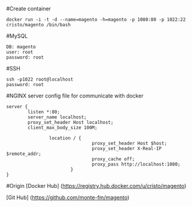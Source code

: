 #Create container
```
docker run -i -t -d --name=magento -h=magento -p 1080:80 -p 1022:22 cristo/magento /bin/bash
```


#MySQL
```
DB: magento
user: root 
password: root
```
#SSH
```
ssh -p1022 root@localhost
password: root
```
#NGINX server config file for communicate with docker

```
server {
        listen *:80;
        server_name localhost;
        proxy_set_header Host localhost;
        client_max_body_size 100M;

                location / {
                                proxy_set_header Host $host;
                                proxy_set_header X-Real-IP $remote_addr;
                                proxy_cache off;
                                proxy_pass http://localhost:1080;
                        }
}
```

#Origin
[Docker Hub] (https://registry.hub.docker.com/u/cristo/magento)

[Git Hub] (https://github.com/monte-fm/magento)

